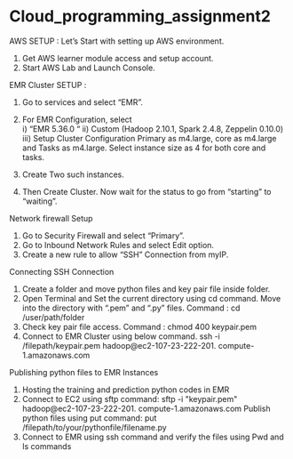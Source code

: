 # Cloud_programming_assignment2

AWS SETUP :
Let’s Start with setting up AWS environment.
1.	Get AWS learner module access and setup account.
2.	Start AWS Lab and Launch Console.

EMR Cluster SETUP :
1.	Go to services and select “EMR”.
2.	For EMR Configuration, select  
i)	“EMR 5.36.0 “
ii)	Custom (Hadoop 2.10.1, Spark 2.4.8, Zeppelin 0.10.0)
iii)	Setup Cluster Configuration Primary as m4.large, core as m4.large and Tasks as m4.large. Select instance size as 4 for both core and tasks.

3.	Create Two such instances.
4.	Then Create Cluster. Now wait for the status to go from “starting” to “waiting”. 

Network firewall Setup
1.	Go to Security Firewall and select “Primary”.
2.	Go to Inbound Network Rules and select Edit option. 
3.	Create a new rule to allow “SSH” Connection from myIP.

Connecting SSH Connection
1.	Create a folder and move python files and key pair file inside folder.
2.	Open Terminal and Set the current directory using cd command. Move into the directory with “.pem” and “.py”  files.
Command : cd /user/path/folder
3.	Check key pair file access. 
Command : chmod 400 keypair.pem
4.	Connect to EMR Cluster using below command.
ssh -i /filepath/keypair.pem hadoop@ec2-107-23-222-201. compute-1.amazonaws.com

Publishing python files to EMR Instances
1.	Hosting the training and prediction python codes in EMR 
2.	Connect to EC2 using sftp command:
 sftp -i "keypair.pem" hadoop@ec2-107-23-222-201. compute-1.amazonaws.com
Publish python files using put command:
put /filepath/to/your/pythonfile/filename.py
3.	Connect to EMR using ssh command and verify the files using 
Pwd and ls commands 
